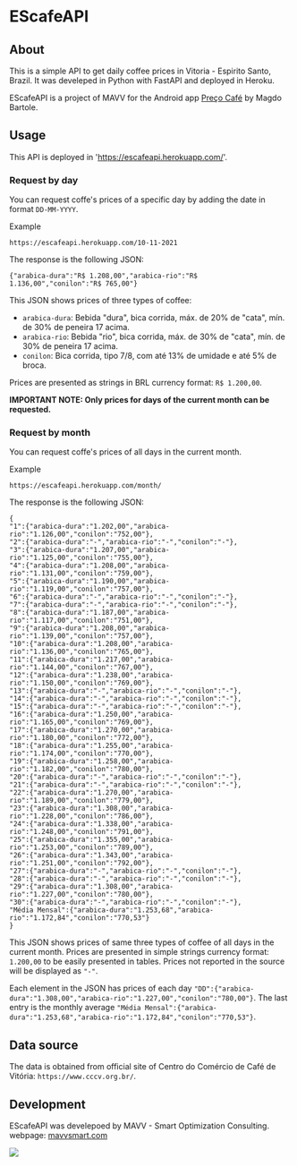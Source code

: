# EScafeAPI

## About
This is a simple API to get daily coffee prices in Vitoria - Espirito Santo, Brazil. It was develeped in Python with FastAPI and deployed in Heroku.

EScafeAPI is a project of MAVV for the  Android app [Preço Café](https://play.google.com/store/apps/details?id=com.bortole.precocafe) by Magdo Bartole. 

## Usage
This API is deployed in 'https://escafeapi.herokuapp.com/'. 

### Request by day
You can request coffe's prices of a specific day by adding the date in format `DD-MM-YYYY`.

Example
```
https://escafeapi.herokuapp.com/10-11-2021
```

The response is the following JSON:
```
{"arabica-dura":"R$ 1.208,00","arabica-rio":"R$ 1.136,00","conilon":"R$ 765,00"}
```

This JSON shows prices of three types of coffee:

* `arabica-dura`: Bebida "dura", bica corrida, máx. de 20% de "cata", mín. de 30% de peneira 17 acima.
* `arabica-rio`: Bebida "rio", bica corrida, máx. de 30% de "cata", mín. de 30% de peneira 17 acima.
* `conilon`: Bica corrida, tipo 7/8, com até 13% de umidade e até 5% de broca.

Prices are presented as strings in BRL currency format: `R$ 1.200,00`.

**IMPORTANT NOTE: Only prices for days of the current month can be requested.**

### Request by month
You can request coffe's prices of all days in the current month.

Example
```
https://escafeapi.herokuapp.com/month/
```


The response is the following JSON:
```
{
"1":{"arabica-dura":"1.202,00","arabica-rio":"1.126,00","conilon":"752,00"},
"2":{"arabica-dura":"-","arabica-rio":"-","conilon":"-"},
"3":{"arabica-dura":"1.207,00","arabica-rio":"1.125,00","conilon":"755,00"},
"4":{"arabica-dura":"1.208,00","arabica-rio":"1.131,00","conilon":"759,00"},
"5":{"arabica-dura":"1.190,00","arabica-rio":"1.119,00","conilon":"757,00"},
"6":{"arabica-dura":"-","arabica-rio":"-","conilon":"-"},
"7":{"arabica-dura":"-","arabica-rio":"-","conilon":"-"},
"8":{"arabica-dura":"1.187,00","arabica-rio":"1.117,00","conilon":"751,00"},
"9":{"arabica-dura":"1.208,00","arabica-rio":"1.139,00","conilon":"757,00"},
"10":{"arabica-dura":"1.208,00","arabica-rio":"1.136,00","conilon":"765,00"},
"11":{"arabica-dura":"1.217,00","arabica-rio":"1.144,00","conilon":"767,00"},
"12":{"arabica-dura":"1.238,00","arabica-rio":"1.150,00","conilon":"769,00"},
"13":{"arabica-dura":"-","arabica-rio":"-","conilon":"-"},
"14":{"arabica-dura":"-","arabica-rio":"-","conilon":"-"},
"15":{"arabica-dura":"-","arabica-rio":"-","conilon":"-"},
"16":{"arabica-dura":"1.250,00","arabica-rio":"1.165,00","conilon":"769,00"},
"17":{"arabica-dura":"1.270,00","arabica-rio":"1.180,00","conilon":"772,00"},
"18":{"arabica-dura":"1.255,00","arabica-rio":"1.174,00","conilon":"770,00"},
"19":{"arabica-dura":"1.258,00","arabica-rio":"1.182,00","conilon":"780,00"},
"20":{"arabica-dura":"-","arabica-rio":"-","conilon":"-"},
"21":{"arabica-dura":"-","arabica-rio":"-","conilon":"-"},
"22":{"arabica-dura":"1.270,00","arabica-rio":"1.189,00","conilon":"779,00"},
"23":{"arabica-dura":"1.308,00","arabica-rio":"1.228,00","conilon":"786,00"},
"24":{"arabica-dura":"1.338,00","arabica-rio":"1.248,00","conilon":"791,00"},
"25":{"arabica-dura":"1.355,00","arabica-rio":"1.253,00","conilon":"789,00"},
"26":{"arabica-dura":"1.343,00","arabica-rio":"1.251,00","conilon":"792,00"},
"27":{"arabica-dura":"-","arabica-rio":"-","conilon":"-"},
"28":{"arabica-dura":"-","arabica-rio":"-","conilon":"-"},
"29":{"arabica-dura":"1.308,00","arabica-rio":"1.227,00","conilon":"780,00"},
"30":{"arabica-dura":"-","arabica-rio":"-","conilon":"-"},
"Média Mensal":{"arabica-dura":"1.253,68","arabica-rio":"1.172,84","conilon":"770,53"}
}
```
This JSON shows prices of same three types of coffee of all days in the current month. Prices are presented in simple strings currency format: `1.200,00` to be easily presented in tables. Prices not reported in the source will be displayed as `"-"`.

Each element in the JSON has prices of each day `"DD":{"arabica-dura":"1.308,00","arabica-rio":"1.227,00","conilon":"780,00"}`. 
The last entry is the monthly average `"Média Mensal":{"arabica-dura":"1.253,68","arabica-rio":"1.172,84","conilon":"770,53"}`.

## Data source

The data is obtained from official site of Centro do Comércio de Café de Vitória: `https://www.cccv.org.br/`.


## Development

EScafeAPI was develepoed by MAVV - Smart Optimization Consulting.
webpage: [mavvsmart.com](https://mavvsmart.com/)


[![](https://mavvsmart.com/wp-content/uploads/2021/11/logo_black2-300x100.png)](https://mavvsmart.com/)

